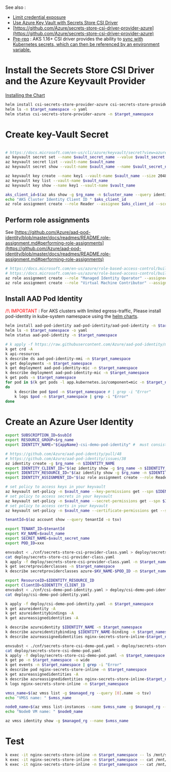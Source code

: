 
See also :
- [Limit credential exposure](https://docs.microsoft.com/en-us/azure/aks/developer-best-practices-pod-security#limit-credential-exposure)
- [Use Azure Key Vault with Secrets Store CSI Driver](https://docs.microsoft.com/en-us/azure/aks/developer-best-practices-pod-security#use-azure-key-vault-with-secrets-store-csi-driver)
- [https://github.com/Azure/secrets-store-csi-driver-provider-azure](https://github.com/Azure/secrets-store-csi-driver-provider-azure)
- [Pre-req](https://github.com/Azure/secrets-store-csi-driver-provider-azure#install-the-secrets-store-csi-driver-and-the-azure-keyvault-provider) : AKS 1.16+
CSI driver provides the ability to [sync with Kubernetes secrets, which can then be referenced by an environment variable.](https://github.com/kubernetes-sigs/secrets-store-csi-driver#optional-sync-with-kubernetes-secrets)



# Install the Secrets Store CSI Driver and the Azure Keyvault Provider

[Installing the Chart](https://github.com/Azure/secrets-store-csi-driver-provider-azure/blob/master/charts/csi-secrets-store-provider-azure/README.md)
```sh
helm install csi-secrets-store-provider-azure csi-secrets-store-provider-azure/csi-secrets-store-provider-azure -n $target_namespace
helm ls -n $target_namespace -o yaml
helm status csi-secrets-store-provider-azure -n $target_namespace
```

# Create key-Vault Secret
```sh

# https://docs.microsoft.com/en-us/cli/azure/keyvault/secret?view=azure-cli-latest#az-keyvault-secret-set
az keyvault secret set --name $vault_secret_name --value $vault_secret --description "CSI driver ${appName} Secret" --vault-name $vault_name
az keyvault secret list --vault-name $vault_name
az keyvault secret show --vault-name $vault_name --name $vault_secret_name --output tsv

az keyvault key create --name key1 --vault-name $vault_name --size 2048 --kty RSA
az keyvault key list --vault-name $vault_name
az keyvault key show --name key1 --vault-name $vault_name

aks_client_id=$(az aks show -g $rg_name -n $cluster_name --query identityProfile.kubeletidentity.clientId -o tsv)
echo "AKS Cluster Identity Client ID " $aks_client_id
az role assignment create --role Reader --assignee $aks_client_id --scope /subscriptions/$subId/resourcegroups/$rg_name/providers/Microsoft.KeyVault/vaults/$vault_name # $kv_id

```

## Perform role assignments

See [https://github.com/Azure/aad-pod-identity/blob/master/docs/readmes/README.role-assignment.md#performing-role-assignments](https://github.com/Azure/aad-pod-identity/blob/master/docs/readmes/README.role-assignment.md#performing-role-assignments)

```sh
# https://docs.microsoft.com/en-us/azure/role-based-access-control/built-in-roles#managed-identity-operator
# https://docs.microsoft.com/en-us/azure/role-based-access-control/built-in-roles#virtual-machine-contributor
az role assignment create --role "Managed Identity Operator" --assignee $aks_client_id --scope /subscriptions/$subId/resourcegroups/$managed_rg
az role assignment create --role "Virtual Machine Contributor" --assignee $aks_client_id --scope /subscriptions/$subId/resourcegroups/$managed_rg
```

## Install AAD Pod Identity

<span style="color:red">/!\ IMPORTANT </span> : For AKS clusters with limited egress-traffic, Please install pod-identity in kube-system namespace using the [helm charts](https://github.com/Azure/aad-pod-identity/tree/master/charts/aad-pod-identity).

```sh
helm install aad-pod-identity aad-pod-identity/aad-pod-identity -n $target_namespace --set azureIdentity.namespace=$target_namespace
helm ls -n $target_namespace -o yaml
helm status aad-pod-identity -n $target_namespace

# k apply -f https://raw.githubusercontent.com/Azure/aad-pod-identity/master/deploy/infra/deployment-rbac.yaml
k get crd -A
k api-resources
k describe ds aad-pod-identity-nmi -n $target_namespace 
k get deployments -n $target_namespace 
k get deployment aad-pod-identity-mic -n $target_namespace 
k describe deployment aad-pod-identity-mic -n $target_namespace 
k get pods -n $target_namespace 
for pod in $(k get pods -l app.kubernetes.io/component=mic -n $target_namespace -o custom-columns=:metadata.name)
do
	k describe pod $pod -n $target_namespace # | grep -i "Error"
	k logs $pod -n $target_namespace | grep -i "Error"
done

```

# Create an Azure User Identity


```sh
export SUBSCRIPTION_ID=$subId
export RESOURCE_GROUP=$rg_name
export IDENTITY_NAME="${appName}-csi-demo-pod-identity" #  must consist of lower case 

# https://github.com/Azure/aad-pod-identity/pull/48
# https://github.com/Azure/aad-pod-identity/issues/38
az identity create -g $rg_name -n $IDENTITY_NAME
export IDENTITY_CLIENT_ID="$(az identity show -g $rg_name -n $IDENTITY_NAME --query clientId -o tsv)"
export IDENTITY_RESOURCE_ID="$(az identity show -g $rg_name -n $IDENTITY_NAME --query id -o tsv)"
export IDENTITY_ASSIGNMENT_ID="$(az role assignment create --role Reader --assignee $IDENTITY_CLIENT_ID --scope /subscriptions/$subId/resourceGroups/$rg_name --query id -o tsv)"

# set policy to access keys in your keyvault
az keyvault set-policy -n $vault_name --key-permissions get --spn $IDENTITY_CLIENT_ID
# set policy to access secrets in your keyvault
az keyvault set-policy -n $vault_name --secret-permissions get --spn $IDENTITY_CLIENT_ID
# set policy to access certs in your keyvault
az keyvault set-policy -n $vault_name --certificate-permissions get --spn $IDENTITY_CLIENT_ID

tenantId=$(az account show --query tenantId -o tsv)

export TENANT_ID=$tenantId
export KV_NAME=$vault_name
export SECRET_NAME=$vault_secret_name
export POD_ID=xxx

envsubst < ./cnf/secrets-store-csi-provider-class.yaml > deploy/secrets-store-csi-provider-class.yaml
cat deploy/secrets-store-csi-provider-class.yaml
k apply -f deploy/secrets-store-csi-provider-class.yaml -n $target_namespace
k get secretproviderclasses -n $target_namespace
k describe secretproviderclasses azure-$KV_NAME-$POD_ID -n $target_namespace

export ResourceID=$IDENTITY_RESOURCE_ID
export ClientID=$IDENTITY_CLIENT_ID
envsubst < ./cnf/csi-demo-pod-identity.yaml > deploy/csi-demo-pod-identity.yaml
cat deploy/csi-demo-pod-identity.yaml

k apply -f deploy/csi-demo-pod-identity.yaml -n $target_namespace
k get azureidentity -A
k get azureidentitybindings -A
k get azureassignedidentities -A

k describe azureidentity $IDENTITY_NAME -n $target_namespace
k describe azureidentitybinding $IDENTITY_NAME-binding -n $target_namespace
k describe azureassignedidentities nginx-secrets-store-inline-$target_namespace-$IDENTITY_NAME -n $target_namespace

envsubst < ./cnf/secrets-store-csi-demo-pod.yaml > deploy/secrets-store-csi-demo-pod.yaml
cat deploy/secrets-store-csi-demo-pod.yaml
k apply -f deploy/secrets-store-csi-demo-pod.yaml -n $target_namespace
k get po -n $target_namespace -o wide
k get events -n $target_namespace | grep -i "Error" 
k describe pod nginx-secrets-store-inline -n $target_namespace
k get azureassignedidentities -A
k describe azureassignedidentities nginx-secrets-store-inline-$target_namespace-$IDENTITY_NAME -n $target_namespace
k logs nginx-secrets-store-inline -n $target_namespace

vmss_name=$(az vmss list -g $managed_rg --query [0].name -o tsv)
echo "VMSS name: " $vmss_name

node0_name=$(az vmss list-instances --name $vmss_name -g $managed_rg --query [0].name -o tsv)
echo "Node0 VM name: " $node0_name

az vmss identity show -g $managed_rg --name $vmss_name

```

# Test

```sh
k exec -it nginx-secrets-store-inline -n $target_namespace -- ls /mnt/secrets-store/ 
k exec -it nginx-secrets-store-inline -n $target_namespace -- cat /mnt/secrets-store/key1
k exec -it nginx-secrets-store-inline -n $target_namespace -- cat /mnt/secrets-store/$vault_secret_name

```